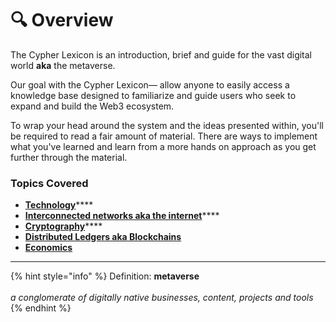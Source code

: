 # 🔍 Overview

The Cypher Lexicon is an introduction, brief and guide for the vast digital world **aka** the metaverse.&#x20;

Our goal with the Cypher Lexicon— allow anyone to easily access a knowledge base designed to familiarize and guide users who seek to expand and build the Web3 ecosystem.

To wrap your head around the system and the ideas presented within, you'll be required to read a fair amount of material. There are ways to implement what you've learned and learn from a more hands on approach as you get further through the material.

### Topics Covered

* [**Technology**](beginner/lessons/technology.md)****
* [**Interconnected networks aka the internet**](beginner/lessons/the-web/)****
* [**Cryptography**](beginner/lessons/cryptography/)****
* ****[**Distributed Ledgers aka Blockchains**](<README (1) (1) (1).md>)****
* ****[**Economics**](beginner/lessons/economics/)****
* ****

{% hint style="info" %}
Definition: **metaverse** \
\
_a conglomerate of digitally native businesses, content, projects and tools_
{% endhint %}
